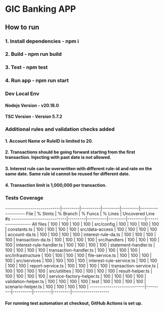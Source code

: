 # GIC Banking APP

## How to run

### 1. Install dependencies - npm i
### 2. Build - npm run build
### 3. Test - npm test
### 4. Run app - npm run start

### Dev Local Env
#### Nodejs Version - v20.18.0
#### TSC Version - Version 5.7.2

### Additional rules and validation checks added
#### 1. Account Name or RuleID is limited to 20.
#### 2. Transactions should be going forward starting from the first transaction. Injecting with past date is not allowed.
#### 3. Interest rule can be overwritten with different rule-id and rate on the same date. Same rule id cannot be reused for different date.
#### 4. Transaction limit is 1,000,000 per transaction.

### Tests Coverage
----------------------------|---------|----------|---------|---------|-------------------
File                        | % Stmts | % Branch | % Funcs | % Lines | Uncovered Line #s
----------------------------|---------|----------|---------|---------|-------------------
All files                   |     100 |      100 |     100 |     100 |
 src/config                 |     100 |      100 |     100 |     100 |
  constants.ts              |     100 |      100 |     100 |     100 |
 src/data-access            |     100 |      100 |     100 |     100 |
  account-da.ts             |     100 |      100 |     100 |     100 |
  interest-rule-da.ts       |     100 |      100 |     100 |     100 |
  transaction-da.ts         |     100 |      100 |     100 |     100 |
 src/handlers               |     100 |      100 |     100 |     100 |
  interest-rule-handler.ts  |     100 |      100 |     100 |     100 |
  statement-handler.ts      |     100 |      100 |     100 |     100 |
  transaction-handler.ts    |     100 |      100 |     100 |     100 |
 src/infrastructure         |     100 |      100 |     100 |     100 |
  file-service.ts           |     100 |      100 |     100 |     100 |
 src/services               |     100 |      100 |     100 |     100 |
  interest-rule-service.ts  |     100 |      100 |     100 |     100 |
  report-service.ts         |     100 |      100 |     100 |     100 |
  transaction-service.ts    |     100 |      100 |     100 |     100 |
 src/utilities              |     100 |      100 |     100 |     100 |
  result-helper.ts          |     100 |      100 |     100 |     100 |
  service-factory-helper.ts |     100 |      100 |     100 |     100 |
  validation-helper.ts      |     100 |      100 |     100 |     100 |
 test                       |     100 |      100 |     100 |     100 |
  scenario-helper.ts        |     100 |      100 |     100 |     100 |
----------------------------|---------|----------|---------|---------|-------------------

#### For running test automation at checkout, GitHub Actions is set up.
